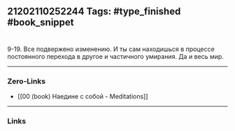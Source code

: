 21202110252244
Tags: #type_finished #book_snippet 
---
# 

 9-19. Все подвержено изменению. И ты сам находишься в процессе постоянного перехода в другое и частичного умирания. Да и весь мир. 

---
### Zero-Links
 - [[00 (book) Наедине с собой - Meditations]]
---
### Links
